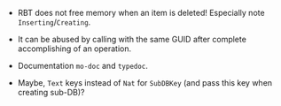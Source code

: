 - RBT does not free memory when an item is deleted! Especially note `Inserting`/`Creating`.

- It can be abused by calling with the same GUID after complete accomplishing
  of an operation.

- Documentation `mo-doc` and `typedoc`.

- Maybe, `Text` keys instead of `Nat` for `SubDBKey` (and pass this key when creating sub-DB)?